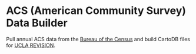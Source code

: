 # ACS (American Community Survey) Data Builder
Pull annual ACS data from the [Bureau of the Census](https://www.census.gov/) and build CartoDB files for [UCLA REVISION](http://revision.lewis.ucla.edu/).